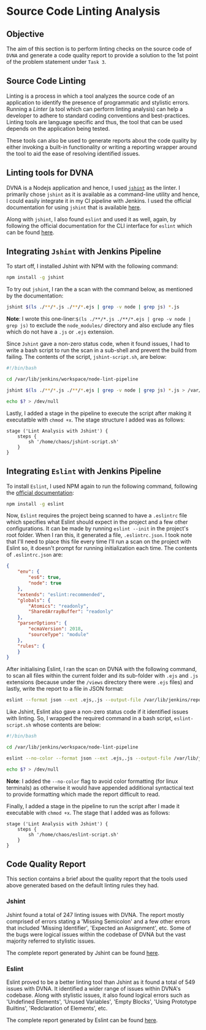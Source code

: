 # Source Code Linting Analysis

## Objective

The aim of this section is to perform linting checks on the source code of `DVNA`  and generate a code quality report to provide a solution to the 1st point of the problem statement under `Task 3`.

## Source Code Linting

Linting is a process in which a tool analyzes the source code of an application to identify the presence of programmatic and stylistic errors. Running a _Linter_ (a tool which can perform linting analysis) can help a developer to adhere to standard coding conventions and best-practices. Linting tools are language specific and thus, the tool that can be used depends on the application being tested.

These tools can also be used to generate reports about the code quality by either invoking a built-in functionality or writing a reporting wrapper around the tool to aid the ease of resolving identified issues.

## Linting tools for DVNA

DVNA is a Nodejs application and hence, I used [`jshint`](https://jshint.com/install/) as the linter. I primarily chose `jshint` as it is available as a command-line utility and hence, I could easily integrate it in my CI pipeline with Jenkins. I used the official documentation for using `jshint` that is available [here](https://jshint.com/docs/cli/).

Along with `jshint`, I also found `eslint` and used it as well, again, by following the official documentation for the CLI interface for  `eslint` which can be found [here](https://eslint.org/docs/2.13.1/user-guide/command-line-interface).

## Integrating `Jshint` with Jenkins Pipeline

To start off, I installed Jshint with NPM with the following command:

```bash
npm install -g jshint
```

To try out `jshint`, I ran the a scan with the command below, as mentioned by the documentation:

```bash
jshint $(ls ./**/*.js ./**/*.ejs | grep -v node | grep js) *.js
```

**Note**: I wrote this one-liner:`$(ls ./**/*.js ./**/*.ejs | grep -v node | grep js)` to exclude the `node_modules/` directory and also exclude any files which do not have a `.js` or `.ejs` extension.

Since `Jshint` gave a non-zero status code, when it found issues, I had to write a bash script to run the scan in a sub-shell and prevent the build from failing. The contents of the script, `jshint-script.sh`, are below:

```bash
#!/bin/bash

cd /var/lib/jenkins/workspace/node-lint-pipeline

jshint $(ls ./**/*.js ./**/*.ejs | grep -v node | grep js) *.js > /var/lib/jenkins/reports/jshint-report

echo $? > /dev/null
```

Lastly, I added a stage in the pipeline to execute the script after making it executatble with `chmod +x`. The stage structure I added was as follows:

```jenkins
stage ('Lint Analysis with Jshint') {
    steps {
        sh '/home/chaos/jshint-script.sh'
    }
}
```

## Integrating `Eslint` with Jenkins Pipeline

To install `Eslint`, I used NPM again to run the following command, following the [official documentation](https://eslint.org/docs/user-guide/command-line-interface):

```bash
npm install -g eslint
```

Now, `Eslint` requires the project being scanned to have a `.eslintrc` file which specifies what Eslint should expect in the project and a few other configurations. It can be made by running `eslint --init` in the project's root folder. When I ran this, it generated a file, `.eslintrc.json`. I took note that I'll need to place this file every time I'll run a scan on the project with Eslint so, it doesn't prompt for running initialization each time. The contents of `.eslintrc.json` are:

```eslintrc.json
{
    "env": {
        "es6": true,
        "node": true
    },
    "extends": "eslint:recommended",
    "globals": {
        "Atomics": "readonly",
        "SharedArrayBuffer": "readonly"
    },
    "parserOptions": {
        "ecmaVersion": 2018,
        "sourceType": "module"
    },
    "rules": {
    }
}
```

After initialising Eslint, I ran the scan on DVNA with the following command, to scan all files within the current folder and its sub-folder with `.ejs` and `.js` extensions (because under the `/views` directory there were `.ejs` files) and lastly, write the report to a file in JSON format:

```bash
eslint --format json --ext .ejs,.js --output-file /var/lib/jenkins/reports/eslint-report ./
```

Like Jshint, Eslint also gave a non-zero status code if it identified issues with linting. So, I wrapped the required command in a bash script, `eslint-script.sh` whose contents are below:

```bash
#!/bin/bash

cd /var/lib/jenkins/workspace/node-lint-pipeline

eslint --no-color --format json --ext .ejs,.js --output-file /var/lib/jenkins/reports/eslint-report ./

echo $? > /dev/null
```

**Note**: I added the `--no-color` flag to avoid color formatting (for linux terminals) as otherwise it would have appended additional syntactical text to provide formatting which made the report difficult to read.

Finally, I added a stage in the pipeline to run the script after I made it executable with `chmod +x`. The stage that I added was as follows:

```jenkins
stage ('Lint Analysis with Jshint') {
    steps {
        sh '/home/chaos/eslint-script.sh'
    }
}
```

## Code Quality Report

This section contains a brief about the quality report that the tools used above generated based on the default linting rules they had.

### Jshint

Jshint found a total of 247 linting issues with DVNA. The report mostly comprised of errors stating a 'Missing Semicolon' and a few other errors that included 'Missing Identifier', 'Expected an Assignment', etc. Some of the bugs were logical issues within the codebase of DVNA but the vast majority referred to stylistic issues.

The complete report generated by Jshint can be found [here]().

### Eslint

Eslint proved to be a better linting tool than Jshint as it found a total of 549 issues with DVNA. It identified a wider range of issues within DVNA's codebase. Along with stylistic issues, it also found logical errors such as 'Undefined Elements', 'Unused Variables', 'Empty Blocks', 'Using Prototype Builtins', 'Redclaration of Elements', etc.

The complete report generated by Eslint can be found [here]().
